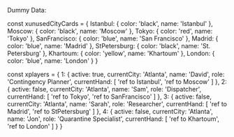 Dummy Data:


const xunusedCityCards = {
  Istanbul: {
    color: 'black',
    name: 'Istanbul'
  },
  Moscow: {
    color: 'black',
    name: 'Moscow'
  },
  Tokyo: {
    color: 'red',
    name: 'Tokyo'
  },
  SanFrancisco: {
    color: 'blue',
    name: 'San Francisco'
  },
  Madrid: {
    color: 'blue',
    name: 'Madrid'
  },
  StPetersburg: {
    color: 'black',
    name: 'St. Petersburg'
  },
  Khartoum: {
    color: 'yellow',
    name: 'Khartoum'
  },
  London: {
    color: 'blue',
    name: 'London'
  }
}

const xplayers = {
  1: {
    active: true,
    currentCity: 'Atlanta',
    name: 'David',
    role: 'Contingency Planner',
    currentHand: [
      'ref to Istanbul',
      'ref to Moscow'
    ]
  },
  2: {
    active: false,
    currentCity: 'Atlanta',
    name: 'Sam',
    role: 'Dispatcher',
    currentHand: [
      'ref to Tokyo',
      'ref to SanFrancisco'
    ]
  },
  3: {
    active: false,
    currentCity: 'Atlanta',
    name: 'Sarah',
    role: 'Researcher',
    currentHand: [
      'ref to Madrid',
      'ref to StPetersburg'
    ]
  },
  4: {
    active: false,
    currentCity: 'Atlanta',
    name: 'Jon',
    role: 'Quarantine Specialist',
    currentHand: [
      'ref to Khartoum',
      'ref to London'
    ]
  }
}
